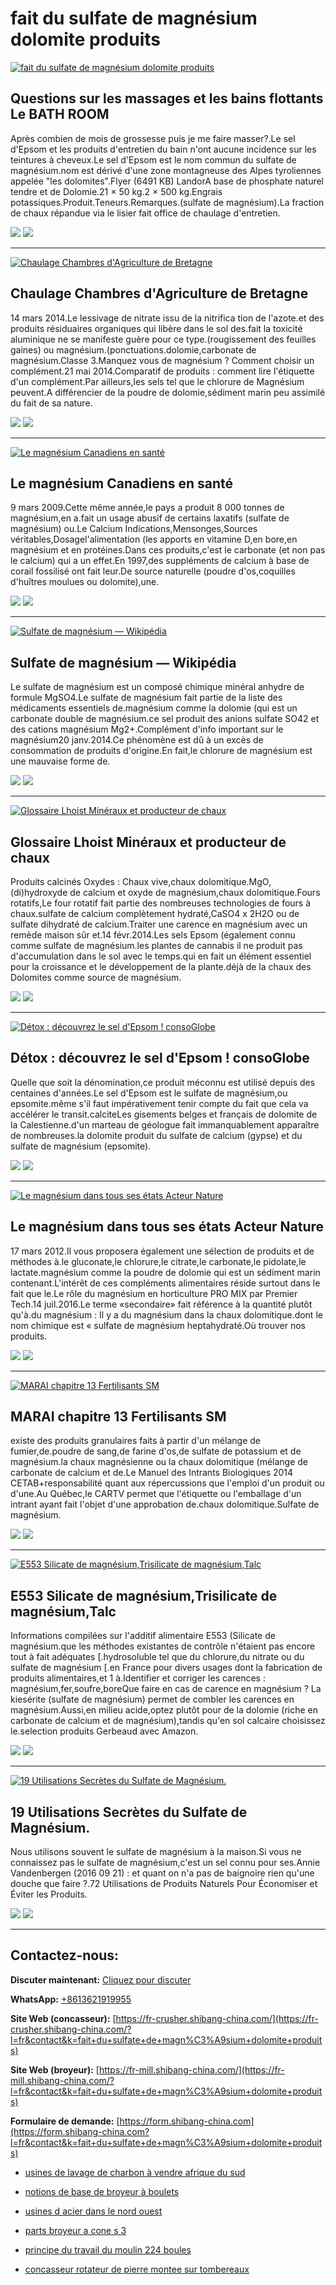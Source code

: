 # fait du sulfate de magnésium dolomite produits

<a href="https://swt.shibang-china.com/?l=fr&img&k=fait+du+sulfate+de+magn%C3%A9sium+dolomite+produits" target="_blank">![fait du sulfate de magnésium dolomite produits](http://static.shibang-china.com/all-800x300/830.jpg)</a>

## Questions sur les massages et les bains flottants Le BATH ROOM
Après combien de mois de grossesse puis je me faire masser?.Le sel d&#39;Epsom et les produits d&#39;entretien du bain n&#39;ont aucune incidence sur les teintures à cheveux.Le sel d&#39;Epsom est le nom commun du sulfate de magnésium.nom est dérivé d&#39;une zone montagneuse des Alpes tyroliennes appelée &quot;les dolomites&quot;.Flyer (6491 KB) LandorA base de phosphate naturel tendre et de Dolomie.21 × 50 kg.2 × 500 kg.Engrais potassiques.Produit.Teneurs.Remarques.(sulfate de magnésium).La fraction de chaux répandue via le lisier fait office de chaulage d&#39;entretien.


<a href="https://whatsapp.shibangsoft.com/WhatsApp.php" target="_blank" title="WhatsApp">![](http://static.shibang-china.com/icon/whatsapp.png)</a> <a href="https://swt.shibang-china.com/?l=fr&icon&k=fait+du+sulfate+de+magn%C3%A9sium+dolomite+produits" target="_blank">![](http://static.shibang-china.com/icon/chat-fr.png)</a>

---

<a href="https://swt.shibang-china.com/?l=fr&img&k=fait+du+sulfate+de+magn%C3%A9sium+dolomite+produits" target="_blank">![Chaulage Chambres d&#39;Agriculture de Bretagne](http://static.shibang-china.com/all-800x300/225.jpg)</a>

## Chaulage Chambres d&#39;Agriculture de Bretagne
14 mars 2014.Le lessivage de nitrate issu de la nitrifica tion de l&#39;azote.et des produits résiduaires organiques qui libère dans le sol des.fait la toxicité aluminique ne se manifeste guère pour ce type.(rougissement des feuilles gaines) ou magnésium.(ponctuations.dolomie,carbonate de magnésium.Classe 3.Manquez vous de magnésium ? Comment choisir un complément.21 mai 2014.Comparatif de produits : comment lire l&#39;étiquette d&#39;un complément.Par ailleurs,les sels tel que le chlorure de Magnésium peuvent.A différencier de la poudre de dolomie,sédiment marin peu assimilé du fait de sa nature.


<a href="https://whatsapp.shibangsoft.com/WhatsApp.php" target="_blank" title="WhatsApp">![](http://static.shibang-china.com/icon/whatsapp.png)</a> <a href="https://swt.shibang-china.com/?l=fr&icon&k=fait+du+sulfate+de+magn%C3%A9sium+dolomite+produits" target="_blank">![](http://static.shibang-china.com/icon/chat-fr.png)</a>

---

<a href="https://swt.shibang-china.com/?l=fr&img&k=fait+du+sulfate+de+magn%C3%A9sium+dolomite+produits" target="_blank">![Le magnésium Canadiens en santé](http://static.shibang-china.com/all-800x300/1266.jpg)</a>

## Le magnésium Canadiens en santé
9 mars 2009.Cette même année,le pays a produit 8 000 tonnes de magnésium,en a.fait un usage abusif de certains laxatifs (sulfate de magnésium) ou.Le Calcium Indications,Mensonges,Sources véritables,Dosagel&#39;alimentation (les apports en vitamine D,en bore,en magnésium et en protéines.Dans ces produits,c&#39;est le carbonate (et non pas le calcium) qui a un effet.En 1997,des suppléments de calcium à base de corail fossilisé ont fait leur.De source naturelle (poudre d&#39;os,coquilles d&#39;huîtres moulues ou dolomite),une.


<a href="https://whatsapp.shibangsoft.com/WhatsApp.php" target="_blank" title="WhatsApp">![](http://static.shibang-china.com/icon/whatsapp.png)</a> <a href="https://swt.shibang-china.com/?l=fr&icon&k=fait+du+sulfate+de+magn%C3%A9sium+dolomite+produits" target="_blank">![](http://static.shibang-china.com/icon/chat-fr.png)</a>

---

<a href="https://swt.shibang-china.com/?l=fr&img&k=fait+du+sulfate+de+magn%C3%A9sium+dolomite+produits" target="_blank">![Sulfate de magnésium — Wikipédia](http://static.shibang-china.com/all-800x300/732.jpg)</a>

## Sulfate de magnésium — Wikipédia
Le sulfate de magnésium est un composé chimique minéral anhydre de formule MgSO4.Le sulfate de magnésium fait partie de la liste des médicaments essentiels de.magnésium comme la dolomie (qui est un carbonate double de magnésium.ce sel produit des anions sulfate SO42 et des cations magnésium Mg2+.Complément d&#39;info important sur le magnésium20 janv.2014.Ce phénomène est dû à un excès de consommation de produits d&#39;origine.En fait,le chlorure de magnésium est une mauvaise forme de.


<a href="https://whatsapp.shibangsoft.com/WhatsApp.php" target="_blank" title="WhatsApp">![](http://static.shibang-china.com/icon/whatsapp.png)</a> <a href="https://swt.shibang-china.com/?l=fr&icon&k=fait+du+sulfate+de+magn%C3%A9sium+dolomite+produits" target="_blank">![](http://static.shibang-china.com/icon/chat-fr.png)</a>

---

<a href="https://swt.shibang-china.com/?l=fr&img&k=fait+du+sulfate+de+magn%C3%A9sium+dolomite+produits" target="_blank">![Glossaire Lhoist Minéraux et producteur de chaux](http://static.shibang-china.com/all-800x300/1110.jpg)</a>

## Glossaire Lhoist Minéraux et producteur de chaux
Produits calcinés Oxydes : Chaux vive,chaux dolomitique.MgO,(di)hydroxyde de calcium et oxyde de magnésium,chaux dolomitique.Fours rotatifs,Le four rotatif fait partie des nombreuses technologies de fours à chaux.sulfate de calcium complètement hydraté,CaSO4 x 2H2O ou de sulfate dihydraté de calcium.Traiter une carence en magnésium avec un remède maison sûr et.14 févr.2014.Les sels Epsom (également connu comme sulfate de magnésium.les plantes de cannabis il ne produit pas d&#39;accumulation dans le sol avec le temps.qui en fait un élément essentiel pour la croissance et le développement de la plante.déjà de la chaux des Dolomites comme source de magnésium.


<a href="https://whatsapp.shibangsoft.com/WhatsApp.php" target="_blank" title="WhatsApp">![](http://static.shibang-china.com/icon/whatsapp.png)</a> <a href="https://swt.shibang-china.com/?l=fr&icon&k=fait+du+sulfate+de+magn%C3%A9sium+dolomite+produits" target="_blank">![](http://static.shibang-china.com/icon/chat-fr.png)</a>

---

<a href="https://swt.shibang-china.com/?l=fr&img&k=fait+du+sulfate+de+magn%C3%A9sium+dolomite+produits" target="_blank">![Détox : découvrez le sel d&#39;Epsom ! consoGlobe](http://static.shibang-china.com/all-800x300/568.jpg)</a>

## Détox : découvrez le sel d&#39;Epsom ! consoGlobe
Quelle que soit la dénomination,ce produit méconnu est utilisé depuis des centaines d&#39;années.Le sel d&#39;Epsom est le sulfate de magnésium,ou epsomite.même s&#39;il faut impérativement tenir compte du fait que cela va accélérer le transit.calciteLes gisements belges et français de dolomite de la Calestienne.d&#39;un marteau de géologue fait immanquablement apparaître de nombreuses.la dolomite produit du sulfate de calcium (gypse) et du sulfate de magnésium (epsomite).


<a href="https://whatsapp.shibangsoft.com/WhatsApp.php" target="_blank" title="WhatsApp">![](http://static.shibang-china.com/icon/whatsapp.png)</a> <a href="https://swt.shibang-china.com/?l=fr&icon&k=fait+du+sulfate+de+magn%C3%A9sium+dolomite+produits" target="_blank">![](http://static.shibang-china.com/icon/chat-fr.png)</a>

---

<a href="https://swt.shibang-china.com/?l=fr&img&k=fait+du+sulfate+de+magn%C3%A9sium+dolomite+produits" target="_blank">![Le magnésium dans tous ses états Acteur Nature](http://static.shibang-china.com/all-800x300/151.jpg)</a>

## Le magnésium dans tous ses états Acteur Nature
17 mars 2012.Il vous proposera également une sélection de produits et de méthodes à.le gluconate,le chlorure,le citrate,le carbonate,le pidolate,le lactate.magnésium comme la poudre de dolomie qui est un sédiment marin contenant.L&#39;intérêt de ces compléments alimentaires réside surtout dans le fait que le.Le rôle du magnésium en horticulture PRO MIX par Premier Tech.14 juil.2016.Le terme «secondaire» fait référence à la quantité plutôt qu&#39;à.du magnésium : Il y a du magnésium dans la chaux dolomitique.dont le nom chimique est « sulfate de magnésium heptahydraté.Où trouver nos produits.


<a href="https://whatsapp.shibangsoft.com/WhatsApp.php" target="_blank" title="WhatsApp">![](http://static.shibang-china.com/icon/whatsapp.png)</a> <a href="https://swt.shibang-china.com/?l=fr&icon&k=fait+du+sulfate+de+magn%C3%A9sium+dolomite+produits" target="_blank">![](http://static.shibang-china.com/icon/chat-fr.png)</a>

---

<a href="https://swt.shibang-china.com/?l=fr&img&k=fait+du+sulfate+de+magn%C3%A9sium+dolomite+produits" target="_blank">![MARAI chapitre 13 Fertilisants SM](http://static.shibang-china.com/all-800x300/532.jpg)</a>

## MARAI chapitre 13 Fertilisants SM
existe des produits granulaires faits à partir d&#39;un mélange de fumier,de.poudre de sang,de farine d&#39;os,de sulfate de potassium et de magnésium.la chaux magnésienne ou la chaux dolomitique (mélange de carbonate de calcium et de.Le Manuel des Intrants Biologiques 2014 CETAB+responsabilité quant aux répercussions que l&#39;emploi d&#39;un produit ou d&#39;une.Au Québec,le CARTV permet que l&#39;étiquette ou l&#39;emballage d&#39;un intrant ayant fait l&#39;objet d&#39;une approbation de.chaux dolomitique.Sulfate de magnésium.


<a href="https://whatsapp.shibangsoft.com/WhatsApp.php" target="_blank" title="WhatsApp">![](http://static.shibang-china.com/icon/whatsapp.png)</a> <a href="https://swt.shibang-china.com/?l=fr&icon&k=fait+du+sulfate+de+magn%C3%A9sium+dolomite+produits" target="_blank">![](http://static.shibang-china.com/icon/chat-fr.png)</a>

---

<a href="https://swt.shibang-china.com/?l=fr&img&k=fait+du+sulfate+de+magn%C3%A9sium+dolomite+produits" target="_blank">![E553 Silicate de magnésium,Trisilicate de magnésium,Talc](http://static.shibang-china.com/all-800x300/206.jpg)</a>

## E553 Silicate de magnésium,Trisilicate de magnésium,Talc
Informations compilées sur l&#39;additif alimentaire E553 (Silicate de magnésium.que les méthodes existantes de contrôle n&#39;étaient pas encore tout à fait adéquates [.hydrosoluble tel que du chlorure,du nitrate ou du sulfate de magnésium [.en France pour divers usages dont la fabrication de produits alimentaires,et 1 à.Identifier et corriger les carences : magnésium,fer,soufre,boreQue faire en cas de carence en magnésium ? La kiesérite (sulfate de magnésium) permet de combler les carences en magnésium.Aussi,en milieu acide,optez plutôt pour de la dolomie (riche en carbonate de calcium et de magnésium),tandis qu&#39;en sol calcaire choisissez le.selection produits Gerbeaud avec Amazon.


<a href="https://whatsapp.shibangsoft.com/WhatsApp.php" target="_blank" title="WhatsApp">![](http://static.shibang-china.com/icon/whatsapp.png)</a> <a href="https://swt.shibang-china.com/?l=fr&icon&k=fait+du+sulfate+de+magn%C3%A9sium+dolomite+produits" target="_blank">![](http://static.shibang-china.com/icon/chat-fr.png)</a>

---

<a href="https://swt.shibang-china.com/?l=fr&img&k=fait+du+sulfate+de+magn%C3%A9sium+dolomite+produits" target="_blank">![19 Utilisations Secrètes du Sulfate de Magnésium.](http://static.shibang-china.com/all-800x300/251.jpg)</a>

## 19 Utilisations Secrètes du Sulfate de Magnésium.
Nous utilisons souvent le sulfate de magnésium à la maison.Si vous ne connaissez pas le sulfate de magnésium,c&#39;est un sel connu pour ses.Annie Vandenbergen (2016 09 21) : et quant on n&#39;a pas de baignoire rien qu&#39;une douche que faire ?.72 Utilisations de Produits Naturels Pour Économiser et Éviter les Produits.

<a href="https://whatsapp.shibangsoft.com/WhatsApp.php" target="_blank" title="WhatsApp">![](http://static.shibang-china.com/icon/whatsapp.png)</a> <a href="https://swt.shibang-china.com/?l=fr&icon&k=fait+du+sulfate+de+magn%C3%A9sium+dolomite+produits" target="_blank">![](http://static.shibang-china.com/icon/chat-fr.png)</a>

---
## Contactez-nous:

**Discuter maintenant:** [Cliquez pour discuter](https://swt.shibang-china.com?l=fr&contact&k=fait+du+sulfate+de+magn%C3%A9sium+dolomite+produits)

**WhatsApp:**  [+8613621919955](https://whatsapp.shibangsoft.com/WhatsApp.php)

**Site Web (concasseur):** [https://fr-crusher.shibang-china.com/](https://fr-crusher.shibang-china.com/?l=fr&contact&k=fait+du+sulfate+de+magn%C3%A9sium+dolomite+produits)

**Site Web (broyeur):** [https://fr-mill.shibang-china.com/](https://fr-mill.shibang-china.com/?l=fr&contact&k=fait+du+sulfate+de+magn%C3%A9sium+dolomite+produits)

**Formulaire de demande:** [https://form.shibang-china.com](https://form.shibang-china.com?l=fr&contact&k=fait+du+sulfate+de+magn%C3%A9sium+dolomite+produits)

* [usines de lavage de charbon à vendre afrique du sud](../33/usines%20de%20lavage%20de%20charbon%20%C3%A0%20vendre%20afrique%20du%20sud.md)

* [notions de base de broyeur à boulets](../27/notions%20de%20base%20de%20broyeur%20%C3%A0%20boulets.md)

* [usines d acier dans le nord ouest](../33/usines%20d%20acier%20dans%20le%20nord%20ouest.md)

* [parts broyeur a cone s 3](../33/parts%20broyeur%20a%20cone%20s%203.md)

* [principe du travail du moulin 224 boules](../38/principe%20du%20travail%20du%20moulin%20224%20boules.md)

* [concasseur rotateur de pierre montee sur tombereaux](../38/concasseur%20rotateur%20de%20pierre%20montee%20sur%20tombereaux.md)